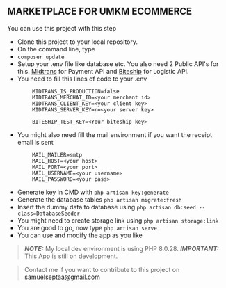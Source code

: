 ## MARKETPLACE FOR UMKM ECOMMERCE

You can use this project with this step

-   Clone this project to your local repository.
-   On the command line, type
-   `composer update`
-   Setup your .env file like database etc. You also need 2 Public API's for this. [Midtrans](https://docs.midtrans.com/reference/getting-started-with-snap) for Payment API and [Biteship](https://biteship.com/id/docs/intro) for Logistic API.
-   You need to fill this lines of code to your .env

```
        MIDTRANS_IS_PRODUCTION=false
        MIDTRANS_MERCHAT_ID=<your merchant id>
        MIDTRANS_CLIENT_KEY=<your client key>
        MIDTRANS_SERVER_KEY=r=<your server key>

        BITESHIP_TEST_KEY=<Your biteship key>

```

-   You might also need fill the mail environment if you want the receipt email is sent

```
        MAIL_MAILER=smtp
        MAIL_HOST=<your host>
        MAIL_PORT=<your port>
        MAIL_USERNAME=<your username>
        MAIL_PASSWORD=<your pass>
```

-   Generate key in CMD with `php artisan key:generate`
-   Generate the database tables `php artisan migrate:fresh`
-   Insert the dummy data to database using `php artisan db:seed --class=DatabaseSeeder`
-   You might need to create storage link using `php artisan storage:link`
-   You are good to go, now type `php artisan serve`
-   You can use and modify the app as you like

> **_NOTE:_** My local dev environment is using PHP 8.0.28.
> **_IMPORTANT:_** This App is still on development.

> Contact me if you want to contribute to this project on samuelseptaa@gmail.com
